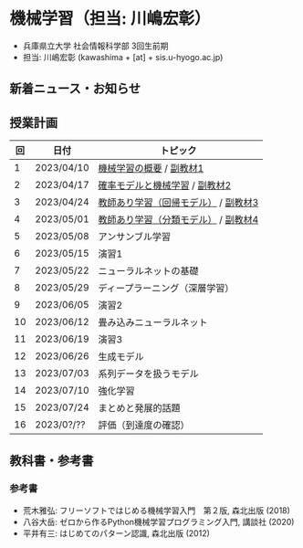 # 機械学習（担当: 川嶋宏彰）

- 兵庫県立大学 社会情報科学部 3回生前期
- 担当: 川嶋宏彰 (kawashima + [at] + sis.u-hyogo.ac.jp)

## 新着ニュース・お知らせ

## 授業計画

|回 |日付 |トピック|
|---|---|---|
|1 |2023/04/10 |[機械学習の概要](slide/MachineLearning2023_01.pdf) / [副教材1](slide/ml2023intro_01.pdf)|
|2 |2023/04/17 |[確率モデルと機械学習](slide/MachineLearning2023_02.pdf) / [副教材2](slide/ml2023intro_02.pdf)|
|3 |2023/04/24 |[教師あり学習（回帰モデル）](slide/MachineLearning2023_03.pdf) / [副教材3](slide/ml2023intro_03.pdf)|
|4 |2023/05/01 |[教師あり学習（分類モデル）](slide/MachineLearning2023_04.pdf) / [副教材4](slide/ml2023intro_04.pdf)|
|5 |2023/05/08 |アンサンブル学習|
|6 |2023/05/15 |演習1|
|7 |2023/05/22 |ニューラルネットの基礎|
|8 |2023/05/29 |ディープラーニング（深層学習）|
|9 |2023/06/05 |演習2|
|10|2023/06/12 |畳み込みニューラルネット|
|11|2023/06/19 |演習3|
|12|2023/06/26 |生成モデル|
|13|2023/07/03 |系列データを扱うモデル|
|14|2023/07/10 |強化学習|
|15|2023/07/24 |まとめと発展的話題|
|16|2023/0?/?? |評価（到達度の確認）|

<!-- 

|4 |2023/05/01 |[教師あり学習（分類モデル）](slide/MachineLearning2023_04.pdf) / [副教材4](slide/ml2023intro_04.pdf)|
|5 |2023/05/08 |[アンサンブル学習](slide/MachineLearning2023_05.pdf) / [副教材5](slide/ml2023intro_05.pdf) / [レポート1解答](slide/MachineLearning2023_report1_answer.pdf) / [宿題解答](slide/MachineLearning2023_04-05_suppl.pdf)|
|6 |2023/05/15 |[演習1](slide/MachineLearning2023_06.pdf)|
|7 |2023/05/22 |[ニューラルネットの基礎](slide/MachineLearning2023_07.pdf) / [副教材6](slide/ml2023intro_06.pdf)|
|8 |2023/05/29 |[ディープラーニング（深層学習）](slide/MachineLearning2023_08.pdf)|
|9 |2023/06/05 |[演習2](slide/MachineLearning2023_09.pdf)|
|10|2023/06/12 |[畳み込みニューラルネット](slide/MachineLearning2023_10.pdf)|
|11|2023/06/19 |[演習3](slide/MachineLearning2023_11.pdf)|
|12|2023/06/26 |[生成モデル](slide/MachineLearning2023_12.pdf)|
|13|2023/07/03 |[系列データを扱うモデル](slide/MachineLearning2023_13.pdf)|
|14|2023/07/10 |[強化学習](slide/MachineLearning2023_14.pdf)|
|15|2023/07/24 |[まとめと発展的話題](slide/MachineLearning2023_15.pdf)|
|16|2023/0?/?? |評価（到達度の確認）| -->



## 教科書・参考書

### 参考書

- 荒木雅弘: フリーソフトではじめる機械学習入門　第２版, 森北出版 (2018)
- 八谷大岳: ゼロから作るPython機械学習プログラミング入門, 講談社 (2020)
- 平井有三: はじめてのパターン認識, 森北出版 (2012)

